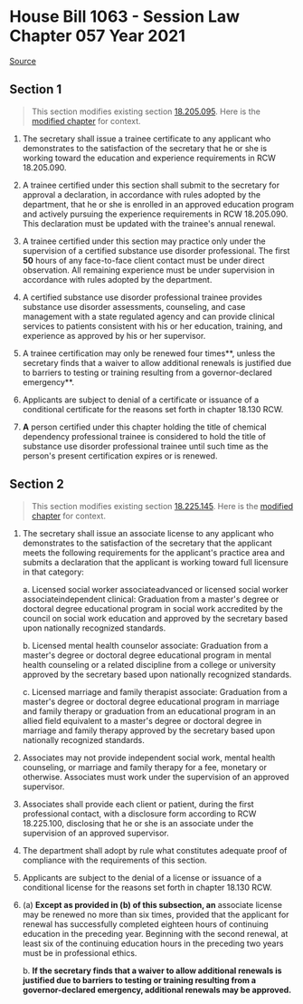 # House Bill 1063 - Session Law Chapter 057 Year 2021

[Source](http://lawfilesext.leg.wa.gov/biennium/2021-22/Pdf/Bills/Session%20Laws/House/1063.SL.pdf)
## Section 1
> This section modifies existing section [18.205.095](/rcw/18_businesses_and_professions/18.205_substance_use_disorder_professionals.md). Here is the [modified chapter](rcw/18_businesses_and_professions/18.205_substance_use_disorder_professionals.md) for context.

1. The secretary shall issue a trainee certificate to any applicant who demonstrates to the satisfaction of the secretary that he or she is working toward the education and experience requirements in RCW 18.205.090.

2. A trainee certified under this section shall submit to the secretary for approval a declaration, in accordance with rules adopted by the department, that he or she is enrolled in an approved education program and actively pursuing the experience requirements in RCW 18.205.090. This declaration must be updated with the trainee's annual renewal.

3. A trainee certified under this section may practice only under the supervision of a certified substance use disorder professional. The first **50** hours of any face-to-face client contact must be under direct observation. All remaining experience must be under supervision in accordance with rules adopted by the department.

4. A certified substance use disorder professional trainee provides substance use disorder assessments, counseling, and case management with a state regulated agency and can provide clinical services to patients consistent with his or her education, training, and experience as approved by his or her supervisor.

5. A trainee certification may only be renewed four times**, unless the secretary finds that a waiver to allow additional renewals is justified due to barriers to testing or training resulting from a governor-declared emergency**.

6. Applicants are subject to denial of a certificate or issuance of a conditional certificate for the reasons set forth in chapter 18.130 RCW.

7. **A** person certified under this chapter holding the title of chemical dependency professional trainee is considered to hold the title of substance use disorder professional trainee until such time as the person's present certification expires or is renewed.


## Section 2
> This section modifies existing section [18.225.145](/rcw/18_businesses_and_professions/18.225_mental_health_counselors_marriage_and_family_therapists_social_workers.md). Here is the [modified chapter](rcw/18_businesses_and_professions/18.225_mental_health_counselors_marriage_and_family_therapists_social_workers.md) for context.

1. The secretary shall issue an associate license to any applicant who demonstrates to the satisfaction of the secretary that the applicant meets the following requirements for the applicant's practice area and submits a declaration that the applicant is working toward full licensure in that category:

    a. Licensed social worker associateadvanced or licensed social worker associateindependent clinical: Graduation from a master's degree or doctoral degree educational program in social work accredited by the council on social work education and approved by the secretary based upon nationally recognized standards.

    b. Licensed mental health counselor associate: Graduation from a master's degree or doctoral degree educational program in mental health counseling or a related discipline from a college or university approved by the secretary based upon nationally recognized standards.

    c. Licensed marriage and family therapist associate: Graduation from a master's degree or doctoral degree educational program in marriage and family therapy or graduation from an educational program in an allied field equivalent to a master's degree or doctoral degree in marriage and family therapy approved by the secretary based upon nationally recognized standards.

2. Associates may not provide independent social work, mental health counseling, or marriage and family therapy for a fee, monetary or otherwise. Associates must work under the supervision of an approved supervisor.

3. Associates shall provide each client or patient, during the first professional contact, with a disclosure form according to RCW 18.225.100, disclosing that he or she is an associate under the supervision of an approved supervisor.

4. The department shall adopt by rule what constitutes adequate proof of compliance with the requirements of this section.

5. Applicants are subject to the denial of a license or issuance of a conditional license for the reasons set forth in chapter 18.130 RCW.

6. (a) **Except as provided in (b) of this subsection, an** associate license may be renewed no more than six times, provided that the applicant for renewal has successfully completed eighteen hours of continuing education in the preceding year. Beginning with the second renewal, at least six of the continuing education hours in the preceding two years must be in professional ethics.

    b. **If the secretary finds that a waiver to allow additional renewals is justified due to barriers to testing or training resulting from a governor-declared emergency, additional renewals may be approved.**

